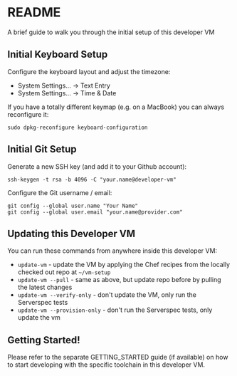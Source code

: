 
# README

A brief guide to walk you through the initial setup of this developer VM

## Initial Keyboard Setup

Configure the keyboard layout and adjust the timezone:

 * System Settings... -> Text Entry
 * System Settings... -> Time & Date

If you have a totally different keymap (e.g. on a MacBook) you can always reconfigure it:
```
sudo dpkg-reconfigure keyboard-configuration
```

## Initial Git Setup

Generate a new SSH key (and add it to your Github account):
```
ssh-keygen -t rsa -b 4096 -C "your.name@developer-vm"
```

Configure the Git username / email:
```
git config --global user.name "Your Name"
git config --global user.email "your.name@provider.com"
```

## Updating this Developer VM

You can run these commands from anywhere inside this developer VM:

 * `update-vm` - update the VM by applying the Chef recipes from the locally checked out repo at `~/vm-setup`
 * `update-vm --pull` - same as above, but update repo before by pulling the latest changes
 * `update-vm --verify-only` - don't update the VM, only run the Serverspec tests
 * `update-vm --provision-only` - don't run the Serverspec tests, only update the vm

## Getting Started!

Please refer to the separate GETTING_STARTED guide (if available) on how to start
developing with the specific toolchain in this developer VM.
